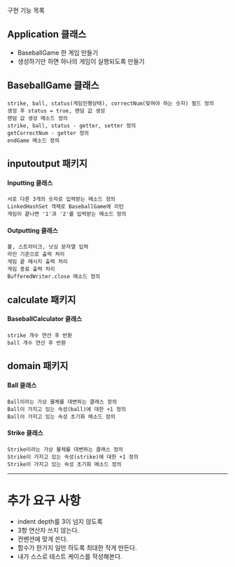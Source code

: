 구현 기능 목록

## Application 클래스
 - BaseballGame 한 게임 만들기
 - 생성하기만 하면 하나의 게임이 실행되도록 만들기

## BaseballGame 클래스
    strike, ball, status(게임진행상태), correctNum(맞혀야 하는 숫자) 필드 정의
    생성 후 status = true, 랜덤 값 생성
    랜덤 값 생성 메소드 정의
    strike, ball, status - getter, setter 정의
    getCorrectNum - getter 정의
    endGame 메소드 정의

## inputoutput 패키지

#### Inputting 클래스
    서로 다른 3개의 숫자로 입력받는 메소드 정의
    LinkedHashSet 객체로 BaseballGame에 리턴
    게임이 끝나면 '1'과 '2'를 입력받는 메소드 정의

#### Outputting 클래스
    볼, 스트라이크, 낫싱 문자열 입력
    라인 기준으로 출력 처리
    게임 끝 메시지 출력 처리
    게임 종료 출력 처리
    BufferedWriter.close 메소드 정의

## calculate 패키지

#### BaseballCalculator 클래스
    strike 개수 연산 후 반환
    ball 개수 연산 후 반환

## domain 패키지

#### Ball 클래스
    Ball이라는 가상 물체를 대변하는 클래스 정의
    Ball이 가지고 있는 속성(ball)에 대한 +1 정의
    Ball이 가지고 있는 속성 초기화 메소드 정의

#### Strike 클래스
    Strike이라는 가상 물체를 대변하는 클래스 정의
    Strike이 가지고 있는 속성(strike)에 대한 +1 정의
    Strike이 가지고 있는 속성 초기화 메소드 정의

- - -

# 추가 요구 사항

+ indent depth를 3이 넘지 않도록
+ 3항 연산자 쓰지 않는다.
+ 컨벤션에 맞게 쓴다.
+ 함수가 한가지 일만 하도록 최대한 작게 만든다.
+ 내가 스스로 테스트 케이스를 작성해본다.